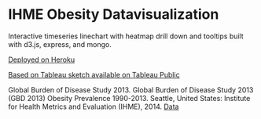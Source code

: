 # IHME Obesity Datavisualization

Interactive timeseries linechart with heatmap drill down and tooltips built with d3.js, express, and mongo.

[Deployed on Heroku](https://ihme-obesity-viz-dr.herokuapp.com/)

[Based on Tableau sketch available on Tableau Public](https://public.tableau.com/views/IHMEPrototypeVisualizationforObesityPrevalence/Sketch?:embed=y&:display_count=yes&:showTabs=y)

Global Burden of Disease Study 2013. Global Burden of Disease Study 2013 (GBD 2013) Obesity Prevalence 1990-2013. Seattle, United States: Institute for Health Metrics and Evaluation (IHME), 2014.
[Data](http://ghdx.healthdata.org/record/global-burden-disease-study-2013-gbd-2013-obesity-prevalence-1990-2013)